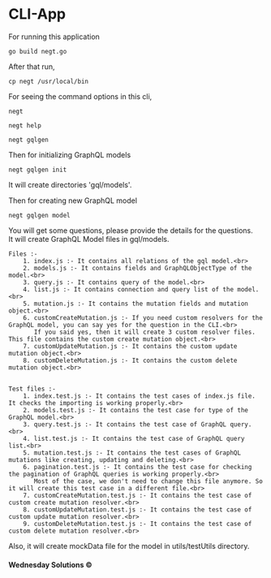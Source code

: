 # CLI-App

For running this application 
    
    go build negt.go
     
After that run,
 
    cp negt /usr/local/bin
    
For seeing the command options in this cli,
  
    negt

    negt help
  
    negt gqlgen
    
Then for initializing GraphQL models
 
    negt gqlgen init
    
It will create directories 'gql/models'.
  
Then for creating new GraphQL model 
  
    negt gqlgen model
    
You will get some questions, please provide the details for the questions.<br>
It will create GraphQL Model files in gql/models.

    Files :-
        1. index.js :- It contains all relations of the gql model.<br>
        2. models.js :- It contains fields and GraphQLObjectType of the model.<br>
        3. query.js :- It contains query of the model.<br>
        4. list.js :- It contains connection and query list of the model.<br>
        5. mutation.js :- It contains the mutation fields and mutation object.<br>
        6. customCreateMutation.js :- If you need custom resolvers for the GraphQL model, you can say yes for the question in the CLI.<br>
           If you said yes, then it will create 3 custom resolver files. This file contains the custom create mutation object.<br>
        7. customUpdateMutation.js :- It contains the custom update mutation object.<br>
        8. customDeleteMutation.js :- It contains the custom delete mutation object.<br>
    
    
    Test files :-
        1. index.test.js :- It contains the test cases of index.js file. It checks the importing is working properly.<br>
        2. models.test.js :- It contains the test case for type of the GraphQL model.<br>
        3. query.test.js :- It contains the test case of GraphQL query.<br>
        4. list.test.js :- It contains the test case of GraphQL query list.<br>
        5. mutation.test.js :- It contains the test cases of GraphQL mutations like creating, updating and deleting.<br>
        6. pagination.test.js :- It contains the test case for checking the pagination of GraphQL queries is working properly.<br>
           Most of the case, we don't need to change this file anymore. So it will create this test case in a different file.<br>
        7. customCreateMutation.test.js :- It contains the test case of custom create mutation resolver.<br>
        8. customUpdateMutation.test.js :- It contains the test case of custom update mutation resolver.<br>
        9. customDeleteMutation.test.js :- It contains the test case of custom delete mutation resolver.<br>

Also, it will create mockData file for the model in utils/testUtils directory.


<h4>Wednesday Solutions &copy;</h4>
